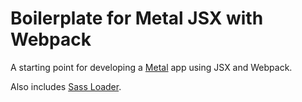 # Boilerplate for Metal JSX with Webpack

A starting point for developing a [Metal](https://metaljs.com/) app using JSX and Webpack.

Also includes [Sass Loader](https://github.com/webpack-contrib/sass-loader).
